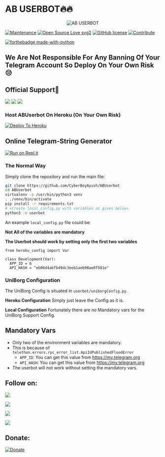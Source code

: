 # AB USERBOT🔥🔥

<p align="center">
<img src="https://telegra.ph/file/3783bd9bdde374797c704.jpg" alt="AB USERBOT">

[![Maintenance](https://img.shields.io/badge/Maintained%3F-yes-green.svg)](https://github.com/CyberBoyAyush/ABUserbot)
[![Open Source Love svg2](https://badges.frapsoft.com/os/v2/open-source.svg?v=103)](https://github.com/CyberBoyAyush/ABUserbot)
[![GitHub license](https://img.shields.io/github/license/CyberBoyAyush/ABUserbot.svg)](https://github.com/CyberBoyAyush/ABUserbot/blob/master/LICENSE)
[![Contribute](https://img.shields.io/badge/Contributions-Open-red)](https://github.com/CyberBoyAyush/ABUserbot/pulls)

[![forthebadge made-with-python](http://ForTheBadge.com/images/badges/made-with-python.svg)](https://www.python.org/)

## We Are Not Responsible For Any Banning Of Your Telegram Account So Deploy On Your Own Risk😒

## Official Support💖
<a href="https://t.me/AyushBots"><img src="https://img.shields.io/badge/Join-Telegram%20Channel-blue.svg?style=for-the-badge&logo=Telegram"></a>
<a href="https://t.me/AB_USERBOT"><img src="https://img.shields.io/badge/Join-Support%20Channel-red.svg?style=for-the-badge&logo=Telegram"></a>
<a href="https://t.me/AB_USERBOT_SUPPORT"><img src="https://img.shields.io/badge/Join-Support%20Group-green.svg?style=for-the-badge&logo=Telegram"></a>

### Host ABUserbot On Heroku (On Your Own Risk)

[![Deploy To Heroku](https://www.herokucdn.com/deploy/button.svg)](https://heroku.com/deploy?template=https://github.com/CyberBoyAyush/ABUserbot)

## Online Telegram-String Generator

[![Run on Repl.it](https://repl.it/badge/github/CyberBoyAyush/ABUserbot)](https://repl.it/@CyberBoyAyush/ABUserbot)


### The Normal Way

Simply clone the repository and run the main file:
```sh
git clone https://github.com/CyberBoyAyush/ABUserbot
cd ABUserbot
virtualenv -p /usr/bin/python3 venv
. ./venv/bin/activate
pip install -r requirements.txt
# <Create local_config.py with variables as given below>
python3 -m userbot
```

An example `local_config.py` file could be:

**Not All of the variables are mandatory**

__The Userbot should work by setting only the first two variables__

```python3
from heroku_config import Var

class Development(Var):
  APP_ID = 6
  API_HASH = "eb06d4abfb49dc3eeb1aeb98ae0f581e"
```


### UniBorg Configuration


The UniBorg Config is situated in `userbot/uniborgConfig.py`.

**Heroku Configuration**
Simply just leave the Config as it is.

**Local Configuration**
Fortunately there are no Mandatory vars for the UniBorg Support Config.

## Mandatory Vars

- Only two of the environment variables are mandatory.
- This is because of `telethon.errors.rpc_error_list.ApiIdPublishedFloodError`
    - `APP_ID`:   You can get this value from https://my.telegram.org
    - `API_HASH`:   You can get this value from https://my.telegram.org
- The userbot will not work without setting the mandatory vars.

## Follow on:
<p align="left">
<a href="https://telegram.me/AyushBots"><img src="https://img.shields.io/badge/Join%20Our%20Channel-Ayush%20Bots-darkblue?logo=telegram"></a>
</p>
<p align="left">
<a href="https://github.com/CyberBoyAyush"><img src="https://img.shields.io/badge/GitHub-Follow%20on%20GitHub-inactive.svg?logo=github"></a>
</p>
<p align="left">
<a href="https://twitter.com/CyberBoyAyush"><img src="https://img.shields.io/badge/Twitter-Follow%20on%20Twitter-informational.svg?logo=twitter"></a>
</p>
<p align="left">
<a href="https://instagram.com/CyberBoyAyush"><img src="https://img.shields.io/badge/Instagram-CyberBoyAyush-magenta?logo=instagram"></a>
</p>

## Donate:
[![Donate](https://img.shields.io/badge/Donate%20Us-UPI-orange?style=for-the-badge)](https://upayi.me/ayushsharma.fam@idfcbank)
